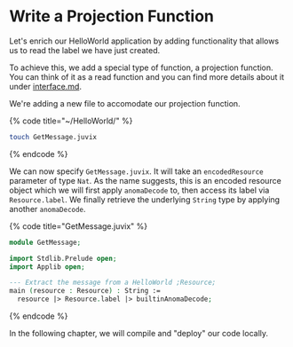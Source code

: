 # Write a Projection Function

Let's enrich our HelloWorld application by adding functionality that allows us to read the label we have just created.

To achieve this, we add a special type of function, a projection function. You can think of it as a read function and you can find more details about it under [interface.md](../../learn/applications/interface.md "mention").

We're adding a new file to accomodate our projection function.

{% code title="~/HelloWorld/" %}
```bash
touch GetMessage.juvix
```
{% endcode %}

We can now specify `GetMessage.juvix`. It will take an `encodedResource` parameter of type `Nat`. As the name suggests, this is an encoded resource object which we will first apply `anomaDecode` to, then access its label via `Resource.label`. We finally retrieve the underlying `String` type by applying another `anomaDecode`.

{% code title="GetMessage.juvix" %}
```agda
module GetMessage;

import Stdlib.Prelude open;
import Applib open;

--- Extract the message from a HelloWorld ;Resource;
main (resource : Resource) : String :=
  resource |> Resource.label |> builtinAnomaDecode;
```
{% endcode %}

In the following chapter, we will compile and "deploy" our code locally.
